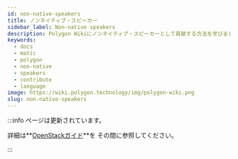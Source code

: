 ```yaml
---
id: non-native-speakers
title: ノンネイティブ・スピーカー
sidebar_label: Non-native speakers
description: Polygon Wikiにノンネイティブ・スピーカーとして貢献する方法を学びましょう。
keywords:
  - docs
  - matic
  - polygon
  - non-native
  - speakers
  - contribute
  - language
image: https://wiki.polygon.technology/img/polygon-wiki.png
slug: non-native-speakers
---
```


:::info ページは更新されています。

詳細は**[OpenStackガイド](https://docs.openstack.org/doc-contrib-guide/non-native-english-speakers.html)**を
その間に参照してください。

:::
